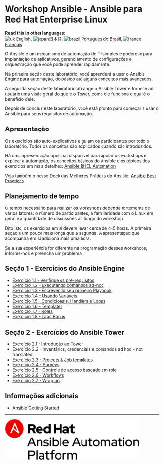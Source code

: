 # Workshop Ansible - Ansible para Red Hat Enterprise Linux

**Read this in other languages**:
<br>![uk](../../../images/uk.png) [English](README.md),  ![japan](../../../images/japan.png)[日本語](README.ja.md), ![brazil](../../../images/brazil.png) [Portugues do Brasil](README.pt-br.md), ![france](../../../images/fr.png) [Français](README.fr.md)
</br>

O Ansible é um mecanismo de automação de TI simples e poderoso para implantação de aplicativos, gerenciamento de configurações e orquestração que você pode aprender rapidamente.

Na primeira seção deste laboratório, você aprenderá a usar o Ansible Engine para automação, do básico até alguns conceitos mais avançados.

A segunda seção deste laboratório abrange o Ansible Tower e fornece ao usuário uma visão geral do que é o Tower, como ele funciona e qual é o benefício dele.

Depois de concluir este laboratório, você está pronto para começar a usar o Ansible para seus requisitos de automação.

## Apresentação

Os exercícios são auto-explicativos e guiam os participantes por todo o laboratório. Todos os conceitos são explicados quando são introduzidos.

Há uma apresentação opcional disponível para apoiar os workshops e explicar a automação, os conceitos básicos do Ansible e os tópicos dos exercícios em mais detalhes:
[Ansible RHEL Automation](../../decks/ansible_rhel.pdf)

Veja também o nosso Deck das Melhores Práticas do Ansible:
[Ansible Best Practices](../../decks/ansible_best_practices.pdf)

## Planejamento de tempo

O tempo necessário para realizar os workshops depende fortemente de vários fatores: o número de participantes, a familiaridade com o Linux em geral e a quantidade de discussões ao longo do workshop.

Dito isto, os exercícios em si devem levar cerca de 4-5 horas. A primeira seção é um pouco mais longa que a segunda. A apresentação que acompanha em si adiciona mais uma hora.

Se a sua experiência for diferente na programação desses workshops, informe-nos e preencha um problema.

## Seção 1 - Exercícios do Ansible Engine

 - [Exercício 1.1 - Verifique os pré-requisitos](1.1-setup/README.pt-br.md)
 - [Exercício 1.2 - Executando comandos ad-hoc](1.2-adhoc/README.pt-br.md)
 - [Exercício 1.3 - Escrevendo seu primeiro Playbook](1.3-playbook/README.pt-br.md)
 - [Exercício 1.4 - Usando Variáveis](1.4-variables/README.pt-br.md)
 - [Exercício 1.5 - Condicionais, Handlers e Loops](1.5-handlers/README.pt-br.md)
 - [Exercício 1.6 - Templates](1.6-templates/README.pt-br.md)
 - [Exercício 1.7 - Roles](1.7-role/README.pt-br.md)
 - [Exercício 1.8 - Labs Bônus](1.8-bonus/README.pt-br.md)

## Seção 2 - Exercícios do Ansible Tower

 - [Exercício 2.1 - Introdução ao Tower](2.1-intro/README.pt-br.md)
 - Exercício 2.2 - Inventários, credenciais e comandos ad hoc - not translated
 - [Exercício 2.3 - Projects & Job templates](2.3-projects/README.pt-br.md)
 - [Exercício 2.4 - Surveys](2.4-surveys/README.pt-br.md)
 - [Exercício 2.5 - Controle de acesso baseado em role](2.5-rbac/README.pt-br.md)
 - [Exercício 2.6 - Workflows](2.6-workflows/README.pt-br.md)
 - [Exercício 2.7 - Wrap up](2.7-wrap/README.pt-br.md)

## Informações adicionais

 - [Ansible Getting Started](http://docs.ansible.com/ansible/latest/intro_getting_started.html)

---
![Red Hat Ansible Automation](../../images/rh-ansible-automation-platform.png)
